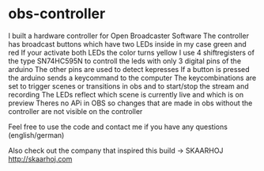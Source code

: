 # obs-controller
I built a hardware controller for Open Broadcaster Software
The controller has broadcast buttons which have two LEDs inside in my case green and red
If your activate both LEDs the color turns yellow
I use 4 shiftregisters of the type SN74HC595N to controll the leds with only 3 digital pins of the arduino
The other pins are used to detect kepresses
If a button is pressed the arduino sends a keycommand to the computer
The keycombinations are set to trigger scenes or transitions in obs and to start/stop the stream and recording
The LEDs reflect which scene is currently live and which is on preview
Theres no APi in OBS so changes that are made in obs without the controller are not visible on the controller


Feel free to use the code and contact me if you have any questions (english/german)

Also check out the company that inspired this build -> SKAARHOJ http://skaarhoj.com
